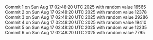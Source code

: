 Commit 1 on Sun Aug 17 02:48:20 UTC 2025 with random value 16565
Commit 2 on Sun Aug 17 02:48:20 UTC 2025 with random value 12378
Commit 3 on Sun Aug 17 02:48:20 UTC 2025 with random value 29286
Commit 4 on Sun Aug 17 02:48:20 UTC 2025 with random value 19410
Commit 5 on Sun Aug 17 02:48:20 UTC 2025 with random value 12235
Commit 6 on Sun Aug 17 02:48:20 UTC 2025 with random value 7795
